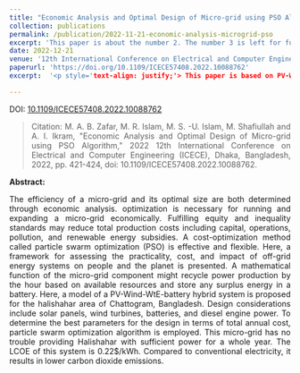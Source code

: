 ```yaml
---
title: "Economic Analysis and Optimal Design of Micro-grid using PSO Algorithm"
collection: publications
permalink: /publication/2022-11-21-economic-analysis-microgrid-pso
excerpt: 'This paper is about the number 2. The number 3 is left for future work.'
date: 2022-12-21
venue: '12th International Conference on Electrical and Computer Engineering (ICECE)'
paperurl: 'https://doi.org/10.1109/ICECE57408.2022.10088762'
excerpt:  '<p style='text-align: justify;'> This paper is based on PV-Wind-WtE-battery hybrid system is proposed for the halishahar area of Chattogram, Bangladesh. Design considerations include solar panels, wind turbines, batteries, and diesel engine power. To determine the best parameters for the design in terms of total annual cost, particle swarm optimization algorithm is employed. This micro-grid has no trouble providing Halishahar with sufficient power for a whole year.</p> ' 

---
```

DOI: [10.1109/ICECE57408.2022.10088762](https://doi.org/10.1109/ICECE57408.2022.10088762)

> <p style='text-align: justify;'> Citation: M. A. B. Zafar, M. R. Islam, M. S. -U. Islam, M. Shafiullah and A. I. Ikram, "Economic Analysis and Optimal Design of Micro-grid using PSO Algorithm," 2022 12th International Conference on Electrical and Computer Engineering (ICECE), Dhaka, Bangladesh, 2022, pp. 421-424, doi: 10.1109/ICECE57408.2022.10088762. </p>

<B>Abstract:</B> 
<p style='text-align: justify;'>The efficiency of a micro-grid and its optimal size are both determined through economic analysis. optimization is necessary for running and expanding a micro-grid economically. Fulfilling equity and inequality standards may reduce total production costs including capital, operations, pollution, and renewable energy subsidies. A cost-optimization method called particle swarm optimization (PSO) is effective and flexible. Here, a framework for assessing the practicality, cost, and impact of off-grid energy systems on people and the planet is presented. A mathematical function of the micro-grid component might recycle power production by the hour based on available resources and store any surplus energy in a battery. Here, a model of a PV-Wind-WtE-battery hybrid system is proposed for the halishahar area of Chattogram, Bangladesh. Design considerations include solar panels, wind turbines, batteries, and diesel engine power. To determine the best parameters for the design in terms of total annual cost, particle swarm optimization algorithm is employed. This micro-grid has no trouble providing Halishahar with sufficient power for a whole year. The LCOE of this system is 0.22$/kWh. Compared to conventional electricity, it results in lower carbon dioxide emissions. </p>
